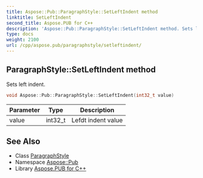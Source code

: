 ```yaml
---
title: Aspose::Pub::ParagraphStyle::SetLeftIndent method
linktitle: SetLeftIndent
second_title: Aspose.PUB for C++
description: 'Aspose::Pub::ParagraphStyle::SetLeftIndent method. Sets left indent in C++.'
type: docs
weight: 2100
url: /cpp/aspose.pub/paragraphstyle/setleftindent/
---
```

## ParagraphStyle::SetLeftIndent method


Sets left indent.

```cpp
void Aspose::Pub::ParagraphStyle::SetLeftIndent(int32_t value)
```


| Parameter | Type | Description |
| --- | --- | --- |
| value | int32_t | Lefdt indent value |

## See Also

* Class [ParagraphStyle](../)
* Namespace [Aspose::Pub](../../)
* Library [Aspose.PUB for C++](../../../)

